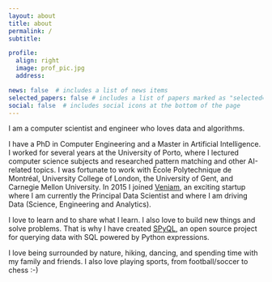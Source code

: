 ```yaml
---
layout: about
title: about
permalink: /
subtitle:

profile:
  align: right
  image: prof_pic.jpg
  address:

news: false  # includes a list of news items
selected_papers: false # includes a list of papers marked as "selected={true}"
social: false  # includes social icons at the bottom of the page
---
```


I am a computer scientist and engineer who loves data and algorithms.

I have a PhD in Computer Engineering and a Master in Artificial Intelligence. I worked for several years at the University of Porto, where I lectured computer science subjects and researched pattern matching and other AI-related topics. I was fortunate to work with École Polytechnique de Montréal, University College of London, the University of Gent, and Carnegie Mellon University. In 2015 I joined [Veniam](http://www.veniam.com), an exciting startup where I am currently the Principal Data Scientist and where I am driving Data (Science, Engineering and Analytics).

I love to learn and to share what I learn. I also love to build new things and solve problems. That is why I have created [SPyQL](https://github.com/dcmoura/spyql), an open source project for querying data with SQL powered by Python expressions.

I love being surrounded by nature, hiking, dancing, and spending time with my family and friends. I also love playing sports, from football/soccer to chess :-)
